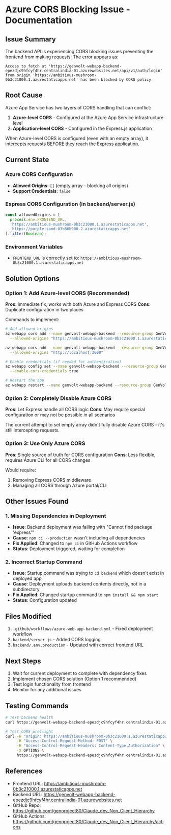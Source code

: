 # Azure CORS Blocking Issue - Documentation

## Issue Summary
The backend API is experiencing CORS blocking issues preventing the frontend from making requests. The error appears as:
```
Access to fetch at 'https://genvolt-webapp-backend-epezdjc9hfcyf4hr.centralindia-01.azurewebsites.net/api/v1/auth/login'
from origin 'https://ambitious-mushroom-0b3c21000.1.azurestaticapps.net' has been blocked by CORS policy
```

## Root Cause
Azure App Service has two layers of CORS handling that can conflict:
1. **Azure-level CORS** - Configured at the Azure App Service infrastructure level
2. **Application-level CORS** - Configured in the Express.js application

When Azure-level CORS is configured (even with an empty array), it intercepts requests BEFORE they reach the Express application.

## Current State

### Azure CORS Configuration
- **Allowed Origins**: `[]` (empty array - blocking all origins)
- **Support Credentials**: `false`

### Express CORS Configuration (in backend/server.js)
```javascript
const allowedOrigins = [
  process.env.FRONTEND_URL,
  'https://ambitious-mushroom-0b3c21000.1.azurestaticapps.net',
  'https://purple-sand-03b86b900.2.azurestaticapps.net'
].filter(Boolean);
```

### Environment Variables
- `FRONTEND_URL` is correctly set to: `https://ambitious-mushroom-0b3c21000.1.azurestaticapps.net`

## Solution Options

### Option 1: Add Azure-level CORS (Recommended)
**Pros**: Immediate fix, works with both Azure and Express CORS
**Cons**: Duplicate configuration in two places

Commands to implement:
```bash
# Add allowed origins
az webapp cors add --name genvolt-webapp-backend --resource-group GenVolt \
  --allowed-origins "https://ambitious-mushroom-0b3c21000.1.azurestaticapps.net"

az webapp cors add --name genvolt-webapp-backend --resource-group GenVolt \
  --allowed-origins "http://localhost:3000"

# Enable credentials (if needed for authentication)
az webapp config set --name genvolt-webapp-backend --resource-group GenVolt \
  --enable-cors-credentials true

# Restart the app
az webapp restart --name genvolt-webapp-backend --resource-group GenVolt
```

### Option 2: Completely Disable Azure CORS
**Pros**: Let Express handle all CORS logic
**Cons**: May require special configuration or may not be possible in all scenarios

The current attempt to set empty array didn't fully disable Azure CORS - it's still intercepting requests.

### Option 3: Use Only Azure CORS
**Pros**: Single source of truth for CORS configuration
**Cons**: Less flexible, requires Azure CLI for all CORS changes

Would require:
1. Removing Express CORS middleware
2. Managing all CORS through Azure portal/CLI

## Other Issues Found

### 1. Missing Dependencies in Deployment
- **Issue**: Backend deployment was failing with "Cannot find package 'express'"
- **Cause**: `npm ci --production` wasn't including all dependencies
- **Fix Applied**: Changed to `npm ci` in GitHub Actions workflow
- **Status**: Deployment triggered, waiting for completion

### 2. Incorrect Startup Command
- **Issue**: Startup command was trying to `cd backend` which doesn't exist in deployed app
- **Cause**: Deployment uploads backend contents directly, not in a subdirectory
- **Fix Applied**: Changed startup command to `npm install && npm start`
- **Status**: Configuration updated

## Files Modified
1. `.github/workflows/azure-web-app-backend.yml` - Fixed deployment workflow
2. `backend/server.js` - Added CORS logging
3. `backend/.env.production` - Updated with correct frontend URL

## Next Steps
1. Wait for current deployment to complete with dependency fixes
2. Implement chosen CORS solution (Option 1 recommended)
3. Test login functionality from frontend
4. Monitor for any additional issues

## Testing Commands
```bash
# Test backend health
curl https://genvolt-webapp-backend-epezdjc9hfcyf4hr.centralindia-01.azurewebsites.net/api/v1/health

# Test CORS preflight
curl -H "Origin: https://ambitious-mushroom-0b3c21000.1.azurestaticapps.net" \
     -H "Access-Control-Request-Method: POST" \
     -H "Access-Control-Request-Headers: Content-Type,Authorization" \
     -X OPTIONS \
     https://genvolt-webapp-backend-epezdjc9hfcyf4hr.centralindia-01.azurewebsites.net/api/v1/auth/login -I
```

## References
- Frontend URL: https://ambitious-mushroom-0b3c21000.1.azurestaticapps.net
- Backend URL: https://genvolt-webapp-backend-epezdjc9hfcyf4hr.centralindia-01.azurewebsites.net
- GitHub Repo: https://github.com/genproject80/Claude_dev_Non_Client_Hierarchy
- GitHub Actions: https://github.com/genproject80/Claude_dev_Non_Client_Hierarchy/actions